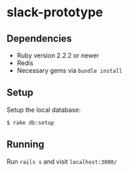 # slack-prototype

## Dependencies

- Ruby version 2.2.2 or newer
- Redis
- Necessary gems via `bundle install`

## Setup

Setup the local database:

```
$ rake db:setup
```

## Running

Run `rails s` and visit `localhost:3000/`
